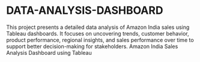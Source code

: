 # DATA-ANALYSIS-DASHBOARD
This project presents a detailed data analysis of Amazon India sales using Tableau dashboards. It focuses on uncovering trends, customer behavior, product performance, regional insights, and sales performance over time to support better decision-making for stakeholders.
Amazon India Sales Analysis Dashboard using Tableau
